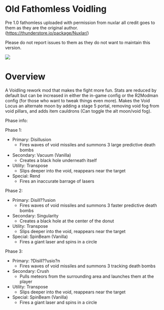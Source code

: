 # Old Fathomless Voidling

Pre 1.0 fathomless uploaded with permission from nuxlar all credit goes to them as they are the original author. (https://thunderstore.io/package/Nuxlar/)

Please do not report issues to them as they do not want to maintain this version.

![](https://i.postimg.cc/Qxxgzhk4/Screenshot-2024-05-24-160630.png)

# Overview

A Voidling rework mod that makes the fight more fun. Stats are reduced by default but can be increased in either the in-game config or the R2Modman config (for those who want to tweak things even more). Makes the Void Locus an alternate moon by adding a stage 5 portal, removing void fog from void pillars, and adds item cauldrons (Can toggle the alt moon/void fog).

Phase info:

Phase 1:

- Primary: Disillusion
  - Fires waves of void missiles and summons 3 large predictive death bombs
- Secondary: Vacuum (Vanilla)
  - Creates a black hole underneath itself
- Utility: Transpose
  - Slips deeper into the void, reappears near the target
- Special: Rend
  - Fires an inaccurate barrage of lasers

Phase 2:

- Primary: Disill??usion
  - Fires waves of void missiles and summons 3 faster predictive death bombs
- Secondary: Singularity
  - Creates a black hole at the center of the donut
- Utility: Transpose
  - Slips deeper into the void, reappears near the target
- Special: SpinBeam (Vanilla)
  - Fires a giant laser and spins in a circle

Phase 3:

- Primary: ?Disill??usio?n
  - Fires waves of void missiles and summons 3 tracking death bombs
- Secondary: Crush
  - Pulls meteors from the surrounding area and launches them at the player
- Utility: Transpose
  - Slips deeper into the void, reappears near the target
- Special: SpinBeam (Vanilla)
  - Fires a giant laser and spins in a circle
